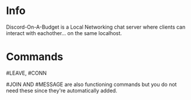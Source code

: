 # Info
Discord-On-A-Budget is a Local Networking chat server where clients can interact with eachother... on the same localhost. 

# Commands
#LEAVE, #CONN

#JOIN AND #MESSAGE are also functioning commands but you do not need these since they're automatically added.
